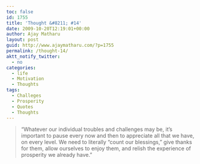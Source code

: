 ```yaml
---
toc: false
id: 1755
title: 'Thought &#8211; #14'
date: 2009-10-20T12:19:01+00:00
author: Ajay Matharu
layout: post
guid: http://www.ajaymatharu.com/?p=1755
permalink: /thought-14/
aktt_notify_twitter:
  - no
categories:
  - life
  - Motivation
  - Thoughts
tags:
  - Challeges
  - Prosperity
  - Quotes
  - Thoughts
---
```

> <div>
>   &#8220;Whatever our individual troubles and challenges may be, it&#8217;s important to pause every now and then to appreciate all that we have, on every level. We need to literally &#8220;count our blessings,&#8221; give thanks for them, allow ourselves to enjoy them, and relish the experience of prosperity we already have.&#8221;
> </div>
